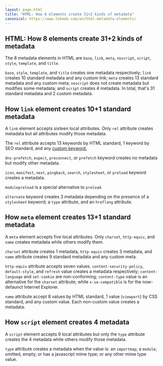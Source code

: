 ```yaml
---
layout: page.html
title: "HTML: How 8 elements create 31+2 kinds of metadata"
canonical: https://www.toheeb.com/en/html-metadata-elements/
---
```



<section>

# HTML: How 8 elements create 31+2 kinds of metadata

The 8 metadata elements in HTML are `base`, `link`, `meta`, `noscript`, `script`, `style`, `template`, and `title`.

`base`, `style`, `template`, and `title` creates one metadata respectively; `link` creates 10 standard metadata and any custom link; `meta` creates 13 standard metadata and any custom meta; `noscript` does not create metadata but modifies some metadata; and `script` creates 4 metadata. In total, that's 31 standard metadata and 2 custom metadata.


<section>

## How `link` element creates 10+1 standard metadata

A `link` element accepts sixteen local attributes. Only `rel` attribute creates metadata but all attributes modify those metadata.

The `rel` attribute accepts 13 keywords by HTML standard, 1 keyword by SEO standard, and any [custom keyword.](https://microformats.org/wiki/existing-rel-values#HTML5_link_type_extensions) 

`dns-prefetch`, `expect`, `preconnect`, or `prefetch` keyword creates no metadata but modify other metadata. 

`icon`, `manifest`, `next`, `pingback`, `search`, `stylesheet`, or `preload` keyword creates a metadata. 

`modulepreload` is a special alternative to `preload`. 

`alternate` keyword creates 3 metadata depending on the presence of a `stylesheet` keyword; a `type` attribute, and an `hreflang` attribute.
</section>



<section>

## How `meta` element creates 13+1 standard metadata

A `meta` element accepts five local attributes. Only `charset`, `http-equiv`, and `name` creates metadata while others modify them.

`charset` attribute creates 1 metadata, `http-equiv` creates 3 metadata, and `name` attribute creates 9 standard metadata and any custom meta.

`http-equiv` attribute accepts seven values. `content-security-policy`, `default-style`, and `refresh` value creates a metadata respectively; `content-language` and `set-cookie` are non-conforming; `content-type` value is an alternative for the `charset` attribute; while `x-ua-compatible` is for the now-defaunct Internet Explorer.

`name` attribute accept 8 values by HTML standard, 1 value (`viewport`) by CSS standard, and any custom value. Each non-custom value creates a metadata.
</section>


<section>

## How `script` element creates 4 metadata

A `script` element accepts 9 local attributes but only the `type` attribute creates the 4 metadata while others modify those metadata.

`type` attribute creates a metadata when the value is: an `importmap`; a `module`; omitted, empty, or has a javascript mime type; or any other mime type value.

</section>

</section>